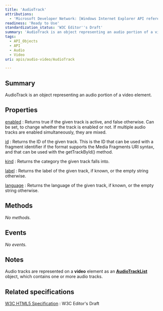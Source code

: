 ```yaml
---
title: 'AudioTrack'
attributions:
  - 'Microsoft Developer Network: [Windows Internet Explorer API reference Article](http://msdn.microsoft.com/en-us/library/ie/hh828809%28v=vs.85%29.aspx)'
readiness: 'Ready to Use'
standardization_status: 'W3C Editor''s Draft'
summary: 'AudioTrack is an object representing an audio portion of a video element.'
tags:
  - API_Objects
  - API
  - Audio
  - Video
uri: apis/audio-video/AudioTrack

---
```

## Summary

AudioTrack is an object representing an audio portion of a video element.

## Properties

[enabled](/apis/audio-video/AudioTrack/enabled)
:   Returns true if the given track is active, and false otherwise. Can be set, to change whether the track is enabled or not. If multiple audio tracks are enabled simultaneously, they are mixed.

[id](/apis/audio-video/AudioTrack/id)
:   Returns the ID of the given track. This is the ID that can be used with a fragment identifier if the format supports the Media Fragments URI syntax, and that can be used with the getTrackById() method.

[kind](/apis/audio-video/AudioTrack/kind)
:   Returns the category the given track falls into.

[label](/apis/audio-video/AudioTrack/label)
:   Returns the label of the given track, if known, or the empty string otherwise.

[language](/apis/audio-video/AudioTrack/language)
:   Returns the language of the given track, if known, or the empty string otherwise.

## Methods

*No methods.*

## Events

*No events.*

## Notes

Audio tracks are represented on a **video** element as an [**AudioTrackList**](/apis/audio-video/AudioTrackList) object, which contains one or more audio tracks.

## Related specifications

[W3C HTML5 Specification](http://dev.w3.org/html5/spec/single-page.html)
:   W3C Editor's Draft
